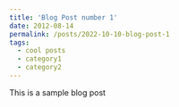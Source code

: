 ```yaml
---
title: 'Blog Post number 1'
date: 2012-08-14
permalink: /posts/2022-10-10-blog-post-1
tags:
  - cool posts
  - category1
  - category2
---
```


This is a sample blog post
